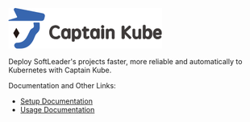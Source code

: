 ![](./captainkube-01.svg)

Deploy SoftLeader's projects faster, more reliable and automatically to Kubernetes with Captain Kube.

Documentation and Other Links:

- [Setup Documentation](https://github.com/softleader/captain-kube/wiki/Installation)
- [Usage Documentation](https://github.com/softleader/captain-kube/wiki)
